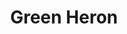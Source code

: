 ---
title: 'Green Heron'
layout: 'layouts/base.njk'
permalink: /
blocks:
 - type: hero
 - type: intro
   cards:
     - title: "Sustainable web development and design"
       content: "Text goes here. More text to test the container width behaviour <br> Line breaks <br> like this"
     - title: "Green development"
       content: "Text goes here. More text to test the container width behaviour <br> Line breaks <br> like this"
     - title: "Integrated Design"
       content: "Text goes here. More text to test the container width behaviour. More text to test the container width behaviour. <br> Line breaks <br> like this"
     - title: "Light-weight code"
       content: "Text goes here. More text to test the container width behaviour <br> Line breaks <br> like this"
     - title: "Green hosting"
       content: "Text goes here. More text to test the container width behaviour <br> Line breaks <br> like this"
     - title: "Community-driven technologies"
       content: "Text goes here. More text to test the container width behaviour. More text to test the container width behaviour. More text to test the container width behaviour. More text to test the container width behaviour. <br> Line breaks <br> like this this"
 - type: mountainwave
 - type: testimonials
---